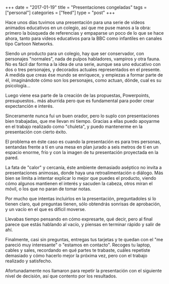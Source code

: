 +++
date = "2017-01-19"
title = "Presentaciones congeladas"
tags = ["personal"]
categories = ["feed"]
type = "post"
+++

Hace unos días tuvimos una presentación para una serie de vídeos animados educativos en un colegio, así que me puse manos a la obra: primero la búsqueda de referencias y empaparse un poco de lo que se hace ahora, tanto para vídeos educativos para la BBC como infantiles en canales tipo Cartoon Networks.

Siendo un producto para un colegio, hay que ser conservador, con personajes "normales", nada de pulpos habladores, vampiros y otra fauna. No es fácil dar forma a la idea de una serie, aunque sea uno educativo con dos o tres personajes, y decorados actuales representados en el presente. A medida que creas ése mundo se enriquece, y empiezas a formar parte de él, imaginándote cómo son los personajes, como actuan, dónde, cual es su psicología...

<!--more--> 

Luego viene esa parte de la creación de las propuestas, Powerpoints, presupuestos.. más aburrida pero que es fundamental para poder crear expectanción e interés.

Sinceramente nunca fui un buen orador, pero lo suplo con presentaciones bien trabajadas, que me llevan mi tiempo. Gracias a ellas puedo apoyarme en el trabajo realizado como "chuleta", y puedo mantenerme en la presentación con cierto éxito.

El problema en éste caso es cuando la presentación es para tres personas, sentandas frente a tí en una mesa en plan jurado a seis metros de tí en un espacio enorme, frío y con la imagen de tu presentación proyectada en la pared.

La fata de "calor" y cercanía, éste ambiente demasiado aséptico no invita a presentaciones animosas, donde haya una retroalimentación o diálogo. Más bien se limita a intentar explicar lo mejor que puedes el producto, viendo cómo algunos mantienen el interés y sacuden la cabeza, otros miran el móvil, o los que no paran de tomar notas. 

Por mucho que intentas incluirlos en la presentación, preguntadoles si lo tienen claro, qué preguntas tienen, sólo obtendrás sonrisas de aprobación, y un vacío en el que es difícil moverse. 

Llevabas tiempo pensando en cómo expresarte, qué decir, pero al final parece que estás hablando al vacío, y piensas en terminar rápido y salir de ahí.



Finalmente, casi sin preguntas, entregas tus tarjetas y te quedan con el "me pareció muy interesante" o "estamos en contacto". Recoges tu laptop, cables y sales, recordando en qué partes te trabaste, cuáles repetiste demasiado y cómo hacerlo mejor la próxima vez, pero con el trabajo realizado y satisfecho.



Afortunadamente nos llamaron para repetir la presentación con el siguiente nivel de decisión, así que contento por los resultados.




